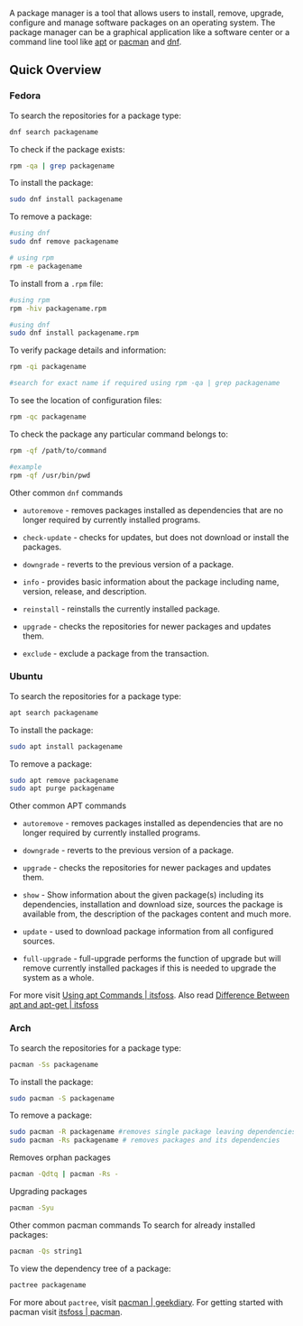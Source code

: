 A package manager is a tool that allows users to install, remove, upgrade, configure and manage software packages on an operating system. The package manager can be a graphical application like a software center or a command line tool like [apt](https://ubuntu.com/server/docs/package-management) or [pacman](https://wiki.archlinux.org/title/pacman) and [dnf](https://docs.fedoraproject.org/en-US/quick-docs/dnf/).

## Quick Overview

### Fedora 

To search the repositories for a package type:
```bash
dnf search packagename
```

To check if the package exists:
```bash
rpm -qa | grep packagename
```

To install the package:
```bash
sudo dnf install packagename
```

To remove a package:
```bash
#using dnf
sudo dnf remove packagename

# using rpm
rpm -e packagename
```

To install from a `.rpm` file:
```bash
#using rpm
rpm -hiv packagename.rpm

#using dnf
sudo dnf install packagename.rpm
```

To verify package details and information:
```bash
rpm -qi packagename

#search for exact name if required using rpm -qa | grep packagename
```

To see the location of configuration files:
```bash
rpm -qc packagename
```

To check the package any particular command belongs to:
```bash
rpm -qf /path/to/command

#example
rpm -qf /usr/bin/pwd
```

Other common `dnf` commands 
-   `autoremove` - removes packages installed as dependencies that are no longer required by currently installed programs.
    
-   `check-update` - checks for updates, but does not download or install the packages.
    
-   `downgrade` - reverts to the previous version of a package.
    
-   `info` - provides basic information about the package including name, version, release, and description.
    
-   `reinstall` - reinstalls the currently installed package.
    
-   `upgrade` - checks the repositories for newer packages and updates them.
    
-   `exclude` - exclude a package from the transaction.

### Ubuntu 
To search the repositories for a package type:
```bash
apt search packagename
```

To install the package:
```bash
sudo apt install packagename
```

To remove a package:
```bash
sudo apt remove packagename
sudo apt purge packagename
```

Other common APT commands 
-   `autoremove` - removes packages installed as dependencies that are no longer required by currently installed programs.

-   `downgrade` - reverts to the previous version of a package.
    
-   `upgrade` - checks the repositories for newer packages and updates them.

-   `show` - Show information about the given package(s) including its dependencies, installation and download size, sources the package is available from, the description of the packages content and much more.

-   `update` - used to download package information from all configured sources.

-   `full-upgrade` - full-upgrade performs the function of upgrade but will remove   currently installed packages if this is needed to upgrade the system as a whole.

For more visit [Using apt Commands | itsfoss](https://itsfoss.com/apt-command-guide/). Also read [Difference Between apt and apt-get | itsfoss](https://itsfoss.com/apt-vs-apt-get-difference/)

### Arch
To search the repositories for a package type:
```bash
pacman -Ss packagename
```

To install the package:
```bash
sudo pacman -S packagename
```

To remove a package:
```bash
sudo pacman -R packagename #removes single package leaving dependencies
sudo pacman -Rs packagename # removes packages and its dependencies
```

Removes orphan packages 
```bash
pacman -Qdtq | pacman -Rs -
```

Upgrading packages 
```bash
pacman -Syu
```

Other common pacman commands
To search for already installed packages:
```bash 
pacman -Qs string1
```

To view the dependency tree of a package:
```bash
pactree packagename
```
For more about `pactree`, visit [pacman | geekdiary](https://www.thegeekdiary.com/pactree-command-examples-in-linux/). For getting started with pacman visit [itsfoss | pacman](https://itsfoss.com/pacman-command/).

